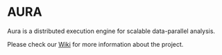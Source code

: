 AURA
====

Aura is a distributed execution engine for scalable data-parallel analysis.

Please check our [Wiki](https://github.com/citlab/AURA/wiki) for more information about the project.
